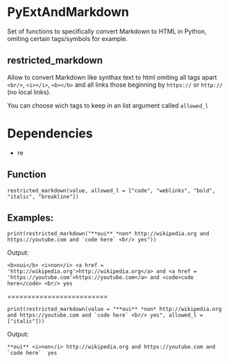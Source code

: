 # PyExtAndMarkdown

Set of functions to specifically convert Markdown to HTML in Python, omiting certain tags/symbols for example.

## restricted_markdown

Allow to convert Markdown like synthax text to html omiting all tags apart `<br/>`, `<i></i>`, `<b></b>` and all links those beginning by `https://` or `http://` (no local links).

You can choose wich tags to keep in an list argument called `allowed_l`

# Dependencies

- re

## Function

`restricted_markdown(value, allowed_l = ["code", "weblinks", "bold", "italic", "breakline"])`

## Examples:

``print(restricted_markdown("**oui** *non* http://wikipedia.org and https://youtube.com and `code here` <br/> yes"))``

Output:

`<b>oui</b> <i>non</i> <a href = 'http://wikipedia.org'>http://wikipedia.org</a> and <a href = 'https://youtube.com'>https://youtube.com</a> and <code>code here</code> <br/> yes`

=========================

``print(restricted_markdown(value = "**oui** *non* http://wikipedia.org and https://youtube.com and `code here` <br/> yes",
      allowed_l = ["italic"]))``

Output:

``**oui** <i>non</i> http://wikipedia.org and https://youtube.com and `code here`  yes``
